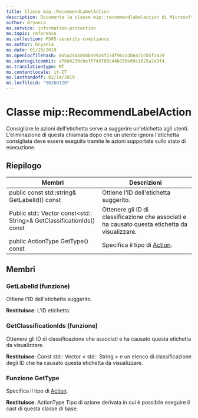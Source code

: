 ```yaml
---
title: Classe mip::RecommendLabelAction
description: Documenta la classe mip::recommendlabelaction di Microsoft Information Protection (MIP) SDK.
author: BryanLa
ms.service: information-protection
ms.topic: reference
ms.collection: M365-security-compliance
ms.author: bryanla
ms.date: 01/28/2019
ms.openlocfilehash: 665a244a858ba9924f27df96ca3b6471cb5fc829
ms.sourcegitcommit: a78d4236cbeff743703c44b150e69c1625a2e9f4
ms.translationtype: MT
ms.contentlocale: it-IT
ms.lasthandoff: 02/14/2019
ms.locfileid: "56260120"
---
```

# <a name="class-miprecommendlabelaction"></a>Classe mip::RecommendLabelAction 
Consigliare le azioni dell'etichetta serve a suggerire un'etichetta agli utenti. L'eliminazione di questa chiamata dopo che un utente ignora l'etichetta consigliata deve essere eseguita tramite le azioni supportate sullo stato di esecuzione.
  
## <a name="summary"></a>Riepilogo
 Membri                        | Descrizioni                                
--------------------------------|---------------------------------------------
public const std::string& GetLabelId() const  |  Ottiene l'ID dell'etichetta suggerito.
Public std:: Vector const\<std:: String\>& GetClassificationIds() const  |  Ottenere gli ID di classificazione che associati e ha causato questa etichetta da visualizzare.
public ActionType GetType() const  |  Specifica il tipo di [Action](class_mip_action.md).
  
## <a name="members"></a>Membri
  
### <a name="getlabelid-function"></a>GetLabelId (funzione)
Ottiene l'ID dell'etichetta suggerito.

  
**Restituisce**: L'ID etichetta.
  
### <a name="getclassificationids-function"></a>GetClassificationIds (funzione)
Ottenere gli ID di classificazione che associati e ha causato questa etichetta da visualizzare.

  
**Restituisce**: Const std:: Vector < std:: String > e un elenco di classificazione degli ID che ha causato questa etichetta da visualizzare.
  
### <a name="gettype-function"></a>Funzione GetType
Specifica il tipo di [Action](class_mip_action.md).

  
**Restituisce**: ActionType Tipo di azione derivata in cui è possibile eseguire il cast di questa classe di base.
